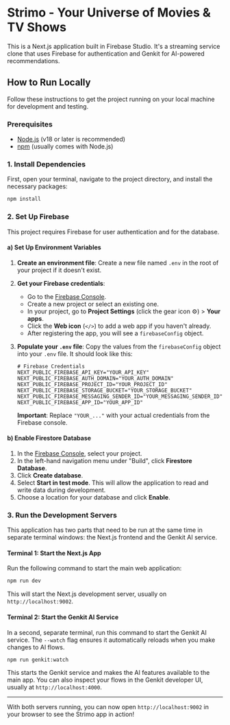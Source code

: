 # Strimo - Your Universe of Movies & TV Shows

This is a Next.js application built in Firebase Studio. It's a streaming service clone that uses Firebase for authentication and Genkit for AI-powered recommendations.

## How to Run Locally

Follow these instructions to get the project running on your local machine for development and testing.

### Prerequisites

- [Node.js](https://nodejs.org/en) (v18 or later is recommended)
- [npm](https://www.npmjs.com/) (usually comes with Node.js)

### 1. Install Dependencies

First, open your terminal, navigate to the project directory, and install the necessary packages:

```bash
npm install
```

### 2. Set Up Firebase

This project requires Firebase for user authentication and for the database.

#### a) Set Up Environment Variables

1.  **Create an environment file**: Create a new file named `.env` in the root of your project if it doesn't exist.

2.  **Get your Firebase credentials**:
    *   Go to the [Firebase Console](https://console.firebase.google.com).
    *   Create a new project or select an existing one.
    *   In your project, go to **Project Settings** (click the gear icon ⚙️) > **Your apps**.
    *   Click the **Web icon** (`</>`) to add a web app if you haven't already.
    *   After registering the app, you will see a `firebaseConfig` object.

3.  **Populate your `.env` file**: Copy the values from the `firebaseConfig` object into your `.env` file. It should look like this:

    ```env
    # Firebase Credentials
    NEXT_PUBLIC_FIREBASE_API_KEY="YOUR_API_KEY"
    NEXT_PUBLIC_FIREBASE_AUTH_DOMAIN="YOUR_AUTH_DOMAIN"
    NEXT_PUBLIC_FIREBASE_PROJECT_ID="YOUR_PROJECT_ID"
    NEXT_PUBLIC_FIREBASE_STORAGE_BUCKET="YOUR_STORAGE_BUCKET"
    NEXT_PUBLIC_FIREBASE_MESSAGING_SENDER_ID="YOUR_MESSAGING_SENDER_ID"
    NEXT_PUBLIC_FIREBASE_APP_ID="YOUR_APP_ID"
    ```
    **Important**: Replace `"YOUR_..."` with your actual credentials from the Firebase console.

#### b) Enable Firestore Database

1. In the [Firebase Console](https://console.firebase.google.com), select your project.
2. In the left-hand navigation menu under "Build", click **Firestore Database**.
3. Click **Create database**.
4. Select **Start in test mode**. This will allow the application to read and write data during development.
5. Choose a location for your database and click **Enable**.


### 3. Run the Development Servers

This application has two parts that need to be run at the same time in separate terminal windows: the Next.js frontend and the Genkit AI service.

#### Terminal 1: Start the Next.js App

Run the following command to start the main web application:

```bash
npm run dev
```

This will start the Next.js development server, usually on `http://localhost:9002`.

#### Terminal 2: Start the Genkit AI Service

In a second, separate terminal, run this command to start the Genkit AI service. The `--watch` flag ensures it automatically reloads when you make changes to AI flows.

```bash
npm run genkit:watch
```

This starts the Genkit service and makes the AI features available to the main app. You can also inspect your flows in the Genkit developer UI, usually at `http://localhost:4000`.

---

With both servers running, you can now open `http://localhost:9002` in your browser to see the Strimo app in action!
